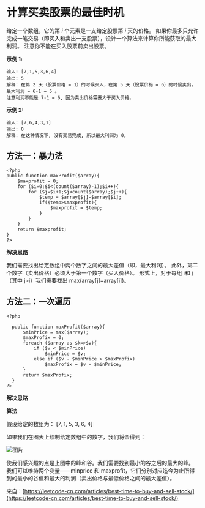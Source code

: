 # 计算买卖股票的最佳时机

给定一个数组，它的第 *i* 个元素是一支给定股票第 *i* 天的价格。
如果你最多只允许完成一笔交易（即买入和卖出一支股票），设计一个算法来计算你所能获取的最大利润。
注意你不能在买入股票前卖出股票。

**示例 1:**
```
输入: [7,1,5,3,6,4]
输出: 5
解释: 在第 2 天（股票价格 = 1）的时候买入，在第 5 天（股票价格 = 6）的时候卖出，最大利润 = 6-1 = 5 。
注意利润不能是 7-1 = 6, 因为卖出价格需要大于买入价格。
```
**示例 2:**
```
输入: [7,6,4,3,1]
输出: 0
解释: 在这种情况下, 没有交易完成, 所以最大利润为 0。
```

## 方法一：暴力法
```
<?php
public function maxProfit($array){
    $maxprofit = 0;
    for ($i=0;$i<(count($array)-1);$i++){
        for ($j=$i+1;$j<count($array);$j++){
            $temp = $array[$j]-$array[$i];
            if($temp>$maxprofit){
                $maxprofit = $temp;
            }
        }
    }
    return $maxprofit;
}
?>
```
**解决思路**

我们需要找出给定数组中两个数字之间的最大差值（即，最大利润）。
此外，第二个数字（卖出价格）必须大于第一个数字（买入价格）。
形式上，对于每组 i和 j（其中 j>i）我们需要找出 max(array[j]−array[i])。

## 方法二：一次遍历

```
<?php

  public function maxProfit($array){
      $minPrice = max($array);
      $maxProfix = 0;
      foreach ($array as $k=>$v){
          if ($v < $minPrice)
              $minPrice = $v;
          else if ($v - $minPrice > $maxProfix)
              $maxProfix = $v - $minPrice;
      }
      return $maxProfix;
  }
?>
```
**解决思路**

**算法**

假设给定的数组为：
[7, 1, 5, 3, 6, 4]

如果我们在图表上绘制给定数组中的数字，我们将会得到：

![图片](https://images-cdn.shimo.im/bhru4UsZlTEuiPwf/121_profit_graph.png!thumbnail)

使我们感兴趣的点是上图中的峰和谷。我们需要找到最小的谷之后的最大的峰。 
我们可以维持两个变量——minprice 和 maxprofit，它们分别对应迄今为止所得到的最小的谷值和最大的利润（卖出价格与最低价格之间的最大差值）。

来自：[https://leetcode-cn.com/articles/best-time-to-buy-and-sell-stock/](https://leetcode-cn.com/articles/best-time-to-buy-and-sell-stock/)
